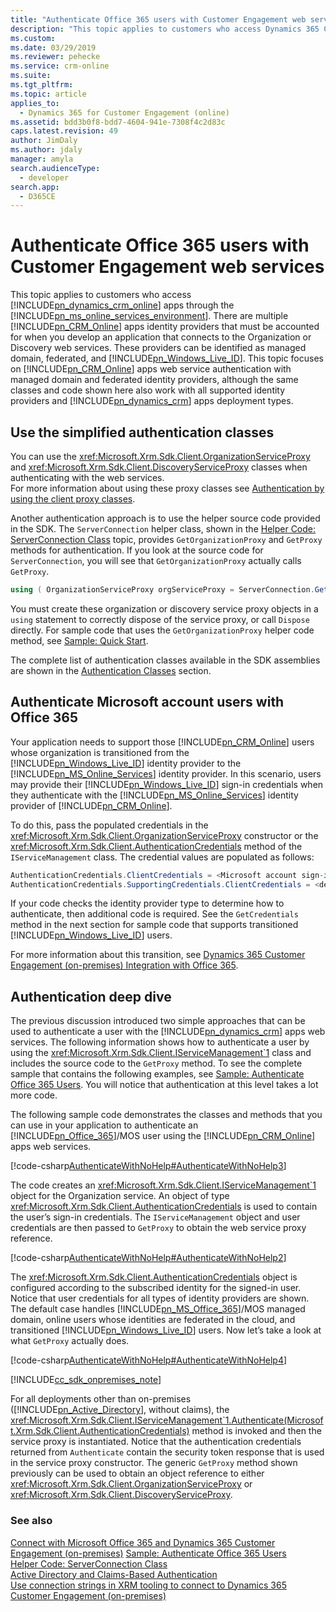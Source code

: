 ```yaml
---
title: "Authenticate Office 365 users with Customer Engagement web services (Developer Guide for Dynamics 365 Customer Engagement (on-premises))| MicrosoftDocs"
description: "This topic applies to customers who access Dynamics 365 Customer Engagement (on-premises) Customer Engagement through the Microsoft Online Services environment. It discusses how Dynamics 365 Customer Engagement (on-premises) web service authentication with managed domain and federated identity providers works"
ms.custom: 
ms.date: 03/29/2019
ms.reviewer: pehecke
ms.service: crm-online
ms.suite: 
ms.tgt_pltfrm: 
ms.topic: article
applies_to: 
  - Dynamics 365 for Customer Engagement (online)
ms.assetid: bdd3b0f8-bdd7-4604-941e-7308f4c2d83c
caps.latest.revision: 49
author: JimDaly
ms.author: jdaly
manager: amyla
search.audienceType: 
  - developer
search.app: 
  - D365CE
---
```

# Authenticate Office 365 users with Customer Engagement web services

This topic applies to customers who access [!INCLUDE[pn_dynamics_crm_online](../includes/pn-dynamics-crm-online.md)] apps through the 
[!INCLUDE[pn_ms_online_services_environment](../includes/pn-ms-online-services-environment.md)]. There are multiple 
[!INCLUDE[pn_CRM_Online](../includes/pn-crm-online.md)] apps identity providers that must be accounted for when you develop an application that connects to the Organization or 
Discovery web services. These providers can be identified as managed domain, federated, and [!INCLUDE[pn_Windows_Live_ID](../includes/pn-windows-live-id.md)]. 
This topic focuses on [!INCLUDE[pn_CRM_Online](../includes/pn-crm-online.md)] apps web service authentication with managed domain and federated identity providers, 
although the same classes and code shown here also work with all supported identity providers and [!INCLUDE[pn_dynamics_crm](../includes/pn-dynamics-crm.md)] apps deployment types.  
  
<a name="bkmk_simplified"></a>
   
## Use the simplified authentication classes 
 
 You can use the  <xref:Microsoft.Xrm.Sdk.Client.OrganizationServiceProxy> and <xref:Microsoft.Xrm.Sdk.Client.DiscoveryServiceProxy> classes when authenticating with the web services.  
For more information about using these proxy classes see [Authentication by using the client proxy classes](active-directory-claims-based-authentication.md#bkmk_clientproxy). 
  
 Another authentication approach is to use the helper source code provided in the SDK. The `ServerConnection` helper class, shown in the 
[Helper Code: ServerConnection Class](https://code.msdn.microsoft.com/Sample-Quick-start-for-650dbcaa/sourcecode?fileId=182557&pathId=222952671) topic, provides `GetOrganizationProxy` and `GetProxy` methods for authentication. 
If you look at the source code for `ServerConnection`, you will see that `GetOrganizationProxy` actually calls `GetProxy`.  
  
```csharp  
using ( OrganizationServiceProxy orgServiceProxy = ServerConnection.GetOrganizationProxy(serverConfig) ) { }  
```  
  
 You must create these organization or discovery service proxy objects in a `using` statement to correctly dispose of the service proxy, 
or call `Dispose` directly. For sample code that uses the `GetOrganizationProxy` helper code method, see [Sample: Quick Start](sample-quick-start.md).  
  
 The complete list of authentication classes available in the SDK assemblies are shown in the [Authentication Classes](active-directory-claims-based-authentication.md#bkmk_classes) section.  
  
<a name="bkmk_migration"></a>

## Authenticate Microsoft account users with Office 365

 Your application needs to support those [!INCLUDE[pn_CRM_Online](../includes/pn-crm-online.md)] users whose organization is transitioned from the 
[!INCLUDE[pn_Windows_Live_ID](../includes/pn-windows-live-id.md)] identity provider to the [!INCLUDE[pn_MS_Online_Services](../includes/pn-ms-online-services.md)] identity 
provider. In this scenario, users may provide their [!INCLUDE[pn_Windows_Live_ID](../includes/pn-windows-live-id.md)] sign-in credentials when they authenticate with the 
[!INCLUDE[pn_MS_Online_Services](../includes/pn-ms-online-services.md)] identity provider of [!INCLUDE[pn_CRM_Online](../includes/pn-crm-online.md)].  
  
 To do this, pass the populated credentials in the <xref:Microsoft.Xrm.Sdk.Client.OrganizationServiceProxy> constructor or the <xref:Microsoft.Xrm.Sdk.Client.AuthenticationCredentials> method of the `IServiceManagement` class. The credential values are populated as follows:  
  
```csharp  
AuthenticationCredentials.ClientCredentials = <Microsoft account sign-in credentials>  
AuthenticationCredentials.SupportingCredentials.ClientCredentials = <device credentials>  
``` 

 If your code checks the identity provider type to determine how to authenticate, then additional code is required. See the `GetCredentials` method in the next section for sample code that supports transitioned [!INCLUDE[pn_Windows_Live_ID](../includes/pn-windows-live-id.md)] users.  
  
 For more information about this transition, see [Dynamics 365 Customer Engagement (on-premises) Integration with Office 365](online-integration-office-365.md).  
  
<a name="bkmk_deep"></a> 
  
## Authentication deep dive  

 The previous discussion introduced two simple approaches that can be used to authenticate a user with the [!INCLUDE[pn_dynamics_crm](../includes/pn-dynamics-crm.md)] apps web services. The following information shows how to authenticate a user by using the <xref:Microsoft.Xrm.Sdk.Client.IServiceManagement`1>
 class and includes the source code to the `GetProxy` method. 
To see the complete sample that contains the following examples, see [Sample: Authenticate Office 365 Users](sample-authenticate-users-web-services.md). You will notice that authentication at this level takes a lot more code.  
  
 The following sample code demonstrates the classes and methods that you can use in your application to authenticate an 
[!INCLUDE[pn_Office_365](../includes/pn-office-365.md)]/MOS user using the [!INCLUDE[pn_CRM_Online](../includes/pn-crm-online.md)] apps web services.  
  
 [!code-csharp[AuthenticateWithNoHelp#AuthenticateWithNoHelp3](../snippets/csharp/CRMV8/authenticatewithnohelp/cs/authenticatewithnohelp3.cs#authenticatewithnohelp3)]  

  
 The code creates an <xref:Microsoft.Xrm.Sdk.Client.IServiceManagement`1> object for the Organization service. An object of type <xref:Microsoft.Xrm.Sdk.Client.AuthenticationCredentials> is used to contain the user’s sign-in credentials. The `IServiceManagement` object and user credentials are then passed to `GetProxy` to obtain the web service proxy reference.  
  
 [!code-csharp[AuthenticateWithNoHelp#AuthenticateWithNoHelp2](../snippets/csharp/CRMV8/authenticatewithnohelp/cs/authenticatewithnohelp2.cs#authenticatewithnohelp2)]  

  
 The <xref:Microsoft.Xrm.Sdk.Client.AuthenticationCredentials> object is configured according to the subscribed identity for the signed-in user. Notice that user credentials for all types of identity 
providers are shown. The default case handles [!INCLUDE[pn_MS_Office_365](../includes/pn-ms-office-365.md)]/MOS managed domain, online users whose identities are federated 
in the cloud, and transitioned [!INCLUDE[pn_Windows_Live_ID](../includes/pn-windows-live-id.md)] users. Now let’s take a look at what `GetProxy` actually does.  
  
 [!code-csharp[AuthenticateWithNoHelp#AuthenticateWithNoHelp4](../snippets/csharp/CRMV8/authenticatewithnohelp/cs/authenticatewithnohelp4.cs#authenticatewithnohelp4)]  

  
[!INCLUDE[cc_sdk_onpremises_note](../includes/cc-sdk-onpremises-note.md)]

For all deployments other than on-premises 
([!INCLUDE[pn_Active_Directory](../includes/pn-active-directory.md)], without claims), the <xref:Microsoft.Xrm.Sdk.Client.IServiceManagement`1.Authenticate(Microsoft.Xrm.Sdk.Client.AuthenticationCredentials)> method is invoked and 
then the service proxy is instantiated. Notice that the authentication credentials returned from `Authenticate` contain the security token response that is used in the service 
proxy constructor. The generic `GetProxy` method shown previously can be used to obtain an object reference to either 
<xref:Microsoft.Xrm.Sdk.Client.OrganizationServiceProxy> or 
<xref:Microsoft.Xrm.Sdk.Client.DiscoveryServiceProxy>.  
  
### See also 
 
 [Connect with Microsoft Office 365 and Dynamics 365 Customer Engagement (on-premises)](connect-microsoft-office-365.md)
 [Sample: Authenticate Office 365 Users](sample-authenticate-users-web-services.md)   
 [Helper Code: ServerConnection Class](https://code.msdn.microsoft.com/Sample-Quick-start-for-650dbcaa/sourcecode?fileId=182557&pathId=222952671)   
 [Active Directory and Claims-Based Authentication](active-directory-claims-based-authentication.md)   
 [Use connection strings in XRM tooling to connect to Dynamics 365 Customer Engagement (on-premises)](xrm-tooling/use-connection-strings-xrm-tooling-connect.md)

